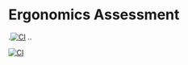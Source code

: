 ﻿# Ergonomics Assessment
.[![CI](https://github.com/Rodneymondela/ergonomics-assessment/actions/workflows/ci.yml/badge.svg)](https://github.com/Rodneymondela/ergonomics-assessment/actions/workflows/ci.yml)
..

[![CI](https://github.com/Rodneymondela/ergonomics-assessment/actions/workflows/ci.yml/badge.svg)](https://github.com/Rodneymondela/ergonomics-assessment/actions/workflows/ci.yml)

